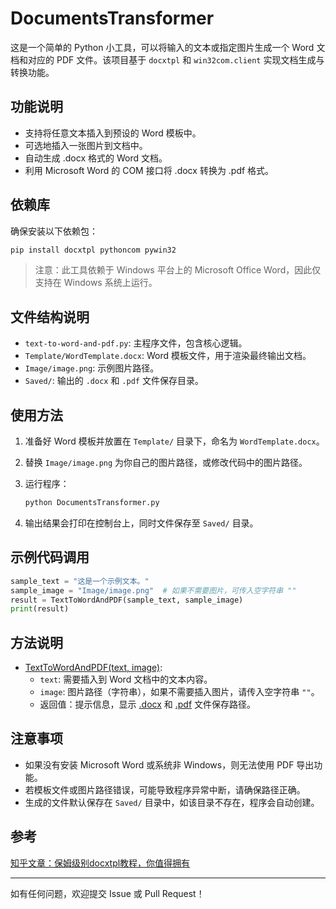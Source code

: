 # DocumentsTransformer

这是一个简单的 Python 小工具，可以将输入的文本或指定图片生成一个 Word 文档和对应的 PDF 文件。该项目基于 `docxtpl` 和 `win32com.client` 实现文档生成与转换功能。

## 功能说明
- 支持将任意文本插入到预设的 Word 模板中。
- 可选地插入一张图片到文档中。
- 自动生成 .docx 格式的 Word 文档。
- 利用 Microsoft Word 的 COM 接口将 .docx 转换为 .pdf 格式。

## 依赖库
确保安装以下依赖包：
```bash
pip install docxtpl pythoncom pywin32
```


> 注意：此工具依赖于 Windows 平台上的 Microsoft Office Word，因此仅支持在 Windows 系统上运行。

## 文件结构说明
- `text-to-word-and-pdf.py`: 主程序文件，包含核心逻辑。
- `Template/WordTemplate.docx`: Word 模板文件，用于渲染最终输出文档。
- `Image/image.png`: 示例图片路径。
- `Saved/`: 输出的 `.docx` 和 `.pdf` 文件保存目录。

## 使用方法
1. 准备好 Word 模板并放置在 `Template/` 目录下，命名为 `WordTemplate.docx`。
2. 替换 `Image/image.png` 为你自己的图片路径，或修改代码中的图片路径。
3. 运行程序：
   ```bash
   python DocumentsTransformer.py
   ```

4. 输出结果会打印在控制台上，同时文件保存至 `Saved/` 目录。

## 示例代码调用
```python
sample_text = "这是一个示例文本。"
sample_image = "Image/image.png"  # 如果不需要图片，可传入空字符串 ""
result = TextToWordAndPDF(sample_text, sample_image)
print(result)
```


## 方法说明
- [TextToWordAndPDF(text, image)](file://D:\PythonProject\text-to-word-and-pdf\text-to-word-and-pdf.py#L8-L46):
  - `text`: 需要插入到 Word 文档中的文本内容。
  - `image`: 图片路径（字符串），如果不需要插入图片，请传入空字符串 `""`。
  - 返回值：提示信息，显示 [.docx](file://D:\PythonProject\text-to-word-and-pdf\Saved\SavedWord1.docx) 和 [.pdf](file://D:\PythonProject\text-to-word-and-pdf\Saved\SavedPDF1.pdf) 文件保存路径。

## 注意事项
- 如果没有安装 Microsoft Word 或系统非 Windows，则无法使用 PDF 导出功能。
- 若模板文件或图片路径错误，可能导致程序异常中断，请确保路径正确。
- 生成的文件默认保存在 `Saved/` 目录中，如该目录不存在，程序会自动创建。

## 参考
[知乎文章：保姆级别docxtpl教程，你值得拥有](https://www.zhihu.com/tardis/zm/art/1888148733365044222?source_id=1005)

---

如有任何问题，欢迎提交 Issue 或 Pull Request！